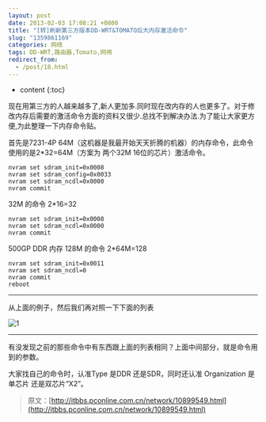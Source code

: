 ```yaml
---
layout: post
date: 2013-02-03 17:08:21 +0800
title: "[转]刷新第三方版本DD-WRT&TOMATO后大内存激活命令"
slug: "1359861169"
categories: 网络
tags: DD-WRT,路由器,Tomato,网络
redirect_from:
  - /post/18.html
---
```

* content
{:toc}

现在用第三方的人越来越多了,新人更加多.同时现在改内存的人也更多了。对于修改内存后需要的激活命令方面的资料又很少.总找不到解决办法.为了能让大家更方便,为此整理一下内存命令贴。
<!--more-->

首先是7231-4P   64M（这机器是我最开始天天折腾的机器）的内存命令，此命令使用的是2*32=64M（方案为 两个32M 16位的芯片）激活命令。

```shell
nvram set sdram_init=0x0008
nvram set sdram_config=0x0033
nvram set sdram_ncdl=0x0000
nvram commit
```

32M 的命令  2*16=32

```shell
nvram set sdram_init=0x0008
nvram set sdram_ncdl=0x0000
nvram commit
```

500GP  DDR 内存 128M 的命令 2*64M=128

```shell
nvram set sdram_init=0x0011
nvram set sdram_ncdl=0
nvram commit
reboot
```

---

从上面的例子，然后我们再对照一下下面的列表

![1](https://user-images.githubusercontent.com/99892/232001435-69a72094-ebf3-47f3-8d3d-9e8237399089.jpg)

---

有没发现之前的那些命令中有东西跟上面的列表相同？上面中间部分，就是命令用到的参数。 

大家找自己的命令时，认准Type  是DDR 还是SDR，同时还认准 Organization   是单芯片 还是双芯片“X2”。

>原文：[http://itbbs.pconline.com.cn/network/10899549.html](http://itbbs.pconline.com.cn/network/10899549.html)
